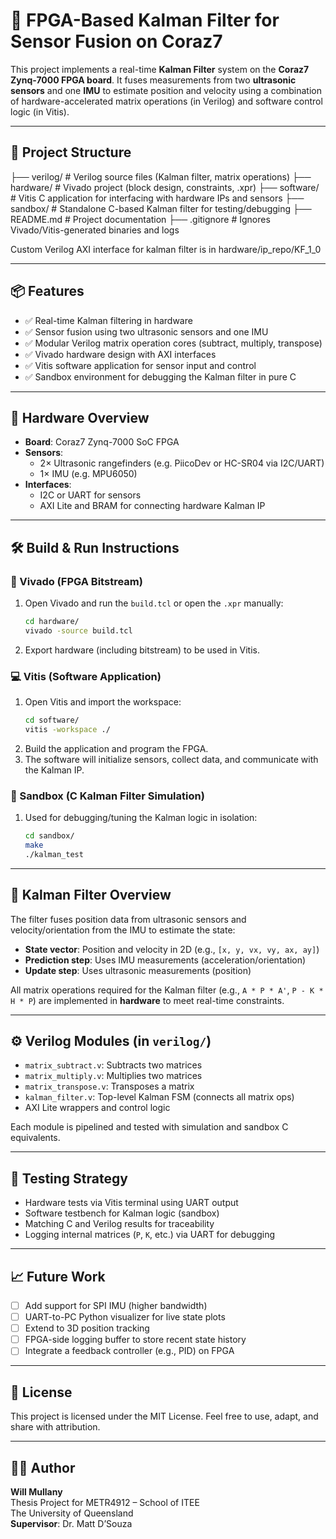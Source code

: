 # 🚀 FPGA-Based Kalman Filter for Sensor Fusion on Coraz7

This project implements a real-time **Kalman Filter** system on the **Coraz7 Zynq-7000 FPGA board**. It fuses measurements from two **ultrasonic sensors** and one **IMU** to estimate position and velocity using a combination of hardware-accelerated matrix operations (in Verilog) and software control logic (in Vitis).

---

## 🧩 Project Structure
├── verilog/ # Verilog source files (Kalman filter, matrix operations)
├── hardware/ # Vivado project (block design, constraints, .xpr)
├── software/ # Vitis C application for interfacing with hardware IPs and sensors
├── sandbox/ # Standalone C-based Kalman filter for testing/debugging
├── README.md # Project documentation
├── .gitignore # Ignores Vivado/Vitis-generated binaries and logs

Custom Verilog AXI interface for kalman filter is in hardware/ip_repo/KF_1_0


---

## 📦 Features

- ✅ Real-time Kalman filtering in hardware
- ✅ Sensor fusion using two ultrasonic sensors and one IMU
- ✅ Modular Verilog matrix operation cores (subtract, multiply, transpose)
- ✅ Vivado hardware design with AXI interfaces
- ✅ Vitis software application for sensor input and control
- ✅ Sandbox environment for debugging the Kalman filter in pure C

---

## 🔧 Hardware Overview

- **Board**: Coraz7 Zynq-7000 SoC FPGA
- **Sensors**:
  - 2× Ultrasonic rangefinders (e.g. PiicoDev or HC-SR04 via I2C/UART)
  - 1× IMU (e.g. MPU6050)
- **Interfaces**:
  - I2C or UART for sensors
  - AXI Lite and BRAM for connecting hardware Kalman IP

---

## 🛠️ Build & Run Instructions

### 🔨 Vivado (FPGA Bitstream)

1. Open Vivado and run the `build.tcl` or open the `.xpr` manually:
    ```bash
    cd hardware/
    vivado -source build.tcl
    ```
2. Export hardware (including bitstream) to be used in Vitis.

### 💻 Vitis (Software Application)

1. Open Vitis and import the workspace:
    ```bash
    cd software/
    vitis -workspace ./
    ```
2. Build the application and program the FPGA.
3. The software will initialize sensors, collect data, and communicate with the Kalman IP.

### 🧪 Sandbox (C Kalman Filter Simulation)

1. Used for debugging/tuning the Kalman logic in isolation:
    ```bash
    cd sandbox/
    make
    ./kalman_test
    ```

---

## 🧠 Kalman Filter Overview

The filter fuses position data from ultrasonic sensors and velocity/orientation from the IMU to estimate the state:

- **State vector**: Position and velocity in 2D (e.g., `[x, y, vx, vy, ax, ay]`)
- **Prediction step**: Uses IMU measurements (acceleration/orientation)
- **Update step**: Uses ultrasonic measurements (position)

All matrix operations required for the Kalman filter (e.g., `A * P * A'`, `P - K * H * P`) are implemented in **hardware** to meet real-time constraints.

---

## ⚙️ Verilog Modules (in `verilog/`)

- `matrix_subtract.v`: Subtracts two matrices
- `matrix_multiply.v`: Multiplies two matrices
- `matrix_transpose.v`: Transposes a matrix
- `kalman_filter.v`: Top-level Kalman FSM (connects all matrix ops)
- AXI Lite wrappers and control logic

Each module is pipelined and tested with simulation and sandbox C equivalents.

---

## 🧪 Testing Strategy

- Hardware tests via Vitis terminal using UART output
- Software testbench for Kalman logic (sandbox)
- Matching C and Verilog results for traceability
- Logging internal matrices (`P`, `K`, etc.) via UART for debugging

---

## 📈 Future Work

- [ ] Add support for SPI IMU (higher bandwidth)
- [ ] UART-to-PC Python visualizer for live state plots
- [ ] Extend to 3D position tracking
- [ ] FPGA-side logging buffer to store recent state history
- [ ] Integrate a feedback controller (e.g., PID) on FPGA

---

## 📄 License

This project is licensed under the MIT License. Feel free to use, adapt, and share with attribution.

---

## 👨‍🔬 Author

**Will Mullany**  
Thesis Project for METR4912 – School of ITEE  
The University of Queensland  
**Supervisor**: Dr. Matt D’Souza  
